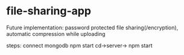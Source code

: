 # file-sharing-app
Future implementation: password protected file sharing(/encryption), automatic compression while uploading

steps:
connect mongodb
npm start
cd->server-> npm start